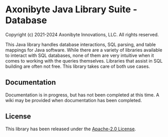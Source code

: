 # Axonibyte Java Library Suite - Database

Copyright (c) 2021-2024 Axonibyte Innovations, LLC. All rights reserved.

This Java library handles database interactions, SQL parsing, and table mappings
for Java software. While there are a variety of libraries available to interact
with SQL databases, none of them are very intuitive when it comes to working
with the queries themselves. Libraries that assist in SQL building are often not
free. This library takes care of both use cases.

## Documentation

Documentation is in progress, but has not been completed at this time. A wiki
may be provided when documentation has been completed.

## License

This library has been released under the [Apache-2.0 License](https://www.apache.org/licenses/LICENSE-2.0.html).

